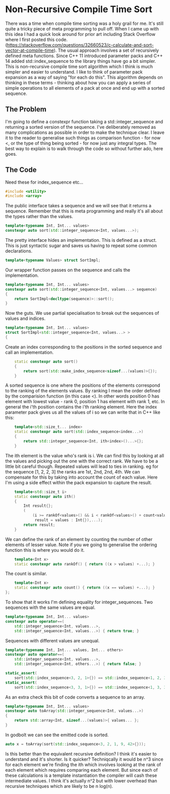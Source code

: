 # Non-Recursive Compile Time Sort

There was a time when compile time sorting was a holy grail for
me. It's still quite a tricky piece of meta programming to pull
off. When I came up with this idea I had a quick look around for prior
art including Stack Overflow where I first posted this
code. (https://stackoverflow.com/questions/32660523/c-calculate-and-sort-vector-at-compile-time). The
usual approach involves a set of recursively defined meta
functions. Since C++ 11 introduced parameter packs and C++ 14 added
std::index_sequence to the library things have go a bit simpler. This
is non-recursive compile time sort algorithm which I think is much
simpler and easier to understand. I like to think of parameter pack
expansion as a way of saying "for each do this". This algorithm
depends on thinking in these terms - thinking about how you can apply
a series of simple operations to all elements of a pack at once and
end up with a sorted sequence.

## The Problem

I'm going to define a constexpr function taking a
std::integer_sequence and returning a sorted version of the
sequence. I've deliberately removed as many complications as possible
in order to make the technique clear. I leave it to the reader to
generalise such things as comparison function - for now <, or the type
of thing being sorted - for now just any integral types.
The best way to explain is to walk through the code so without further
ado, here goes.

## The Code

Need these for index_sequence etc...
```C++
#include <utility>
#include <array>
```
The public interface takes a sequence and we will see that it returns
a sequence. Remember that this is meta programming and really it's all
about the types rather than the values.
```C++
template<typename Int, Int... values>
constexpr auto sort(std::integer_sequence<Int, values...>);
```
The pretty interface hides an implementation. This is defined as a
struct. This is just syntactic sugar and saves us having to repeat
some common declarations.
```C++
template<typename Values> struct SortImpl;
```
Our wrapper function passes on the sequence and calls the implementation.
```C++
template<typename Int, Int... values>
constexpr auto sort(std::integer_sequence<Int, values...> sequence)
{
    return SortImpl<decltype(sequence)>::sort();
}
```
Now the guts. We use partial specialisation to break out the sequences
of values and indices.

```C++
template<typename Int, Int... values>
struct SortImpl<std::integer_sequence<Int, values...> >
{
```
Create an index corresponding to the positions in the sorted sequence and call an implementation.
```C++
    static constexpr auto sort()
    {
        return sort(std::make_index_sequence<sizeof...(values)>{});
    }
```
A sorted sequence is one where the positions of the elements correspond to the ranking of the elements values. By ranking I mean the order defined by the comparision function (in this case <). In other words position 0 has element with lowest value - rank 0, position 1 has element with rank 1, etc. In general the i'th position contains the i'th ranking element. Here the index parameter pack gives us all the values of i so we can write that in C++ like this:
```C++
    template<std::size_t... index>
    static constexpr auto sort(std::index_sequence<index...>)
    {
        return std::integer_sequence<Int, ith<index>()...>{};
    }
```

The ith element is the value who's rank is i. We can find this by
looking at all the values and picking out the one with the correct
rank. We have to be a little bit careful though. Repeated values will
lead to ties in ranking. eg for the sequence [1, 2, 2, 3] the ranks
are 1st, 2nd, 2nd, 4th. We can compensate for this by taking into
account the count of each value. Here I'm using a side effect within
the pack expansion to capture the result.


```C++
    template<std::size_t i>
    static constexpr auto ith()
    {
        Int result{};
        (
            (i >= rankOf<values>() && i < rankOf<values>() + count<values>() ? 
             result = values : Int{}),...);
        return result;
    }
```    

We can define the rank of an element by counting the number of
other elements of lesser value. Note if you we going to
generalise the ordering function this is where you would do it.

```C++
    template<Int x>
    static constexpr auto rankOf() { return ((x > values) +...); }
```    
The count is similar.
```C++
    template<Int x>
    static constexpr auto count() { return ((x == values) +...); }
};
```
To show that it works I'm defining equality for integer_sequences. Two
sequences with the same values are equal.
```C++
template<typename Int, Int... values>
constexpr auto operator==(
    std::integer_sequence<Int, values...>, 
    std::integer_sequence<Int, values...>) { return true; }
```
Sequences with different values are unequal.
```C++
template<typename Int, Int... values, Int... others>
constexpr auto operator==(
    std::integer_sequence<Int, values...>, 
    std::integer_sequence<Int, others...>) { return false; }

static_assert(
    sort(std::index_sequence<3, 2, 1>{}) == std::index_sequence<1, 2, 3>{});
static_assert(
    sort(std::index_sequence<3, 3, 1>{}) == std::index_sequence<1, 3, 3>{});
```
As an extra check this bit of code converts a sequence to an array.
```C++
template<typename Int, Int... values>
constexpr auto toArray(std::integer_sequence<Int, values...>)
{
    return std::array<Int, sizeof...(values)>{ values... };
}
```
In godbolt we can see the emitted code is sorted.
```C++
auto x = toArray(sort(std::index_sequence<3, 2, 1, 9, 42>{}));
```
Is this better than the equivalent recursive definition? I think it's
easier to understand and it's shorter. Is it quicker? Techniqcally it
would be n^3 since for each element we're finding the ith which
involves looking at the rank of each element which requires comparing
each element. But since each of these calculations is a template
instantiation the compiler will cash these intermediate values. I
think it's actually n^2 but with lower overhead than recursive
techniques which are likely to be n log(n).
